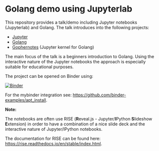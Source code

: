 # Golang demo using Jupyterlab

This repository provides a talk/demo including Jupyter notebooks (Jupyterlab) and Golang. The talk introduces into the following projects:
 * [Jupyter](https://jupyter.org) 
 * [Golang](https://golang.org)
 * [Gophernotes](https://github.com/gopherdata/gophernotes) (Jupyter kernel for Golang)

 The main focus of the talk is a beginners introduction to Golang. Using the interactive nature of the Jupyter notebooks the approach is especially suitable for educational purposes.

 The project can be opened on Binder using:

 [![Binder](https://mybinder.org/badge.svg)](https://mybinder.org/v2/gh/dressedfez/demo-jupyterlab-golang/master)

 For the mybinder integration see: https://github.com/binder-examples/apt_install.

**Note:**

The notebooks are often use RISE (**R**eveal.js - Jupyter/**I**Python **S**lideshow **E**xtension) in order to have a combination of a nice slide deck and the interactive nature of Jupyter/IPython notebooks.

The documentation for RISE can be found here: https://rise.readthedocs.io/en/stable/index.html.
